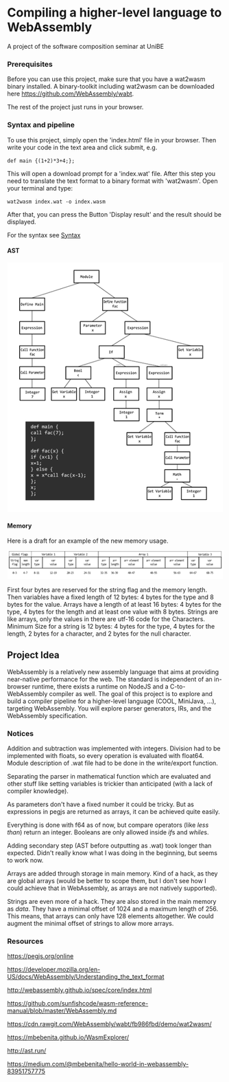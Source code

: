 # Compiling a higher-level language to WebAssembly

A project of the software composition seminar at UniBE

### Prerequisites

Before you can use this project, make sure that you have a wat2wasm binary installed. A binary-toolkit including wat2wasm can be downloaded here https://github.com/WebAssembly/wabt.

The rest of the project just runs in your browser.

### Syntax and pipeline

To use this project, simply open the 'index.html' file in your browser. Then write your code in the text area and click submit, e.g.

```
def main {(1+2)*3+4;};
```

This will open a download prompt for a 'index.wat' file. After this step you need to translate the text format to a binary format with 'wat2wasm'. Open your terminal and type:

```
wat2wasm index.wat -o index.wasm
```

After that, you can press the Button 'Display result' and the result should be displayed.

For the syntax see [Syntax](resources/syntax.md)

#### AST

![AST](resources/ast-small.png)

#### Memory

Here is a draft for an example of the new memory usage.

![AST](resources/memory-new.png)

First four bytes are reserved for the string flag and the memory length. Then variables have a fixed length of 12 bytes: 4 bytes for the type and 8 bytes for the value. Arrays have a length of at least 16 bytes: 4 bytes for the type, 4 bytes for the length and at least one value with 8 bytes.
Strings are like arrays, only the values in there are utf-16 code for the Characters. Minimum Size for a string is 12 bytes: 4 bytes for the type, 4 bytes for the length, 2 bytes for a character, and 2 bytes for the null character.

## Project Idea

WebAssembly is a relatively new assembly language that aims at providing near-native performance for the web. The standard is independent of an in-browser runtime, there exists a runtime on NodeJS and a C-to-WebAssembly compiler as well. The goal of this project is to explore and build a compiler pipeline for a higher-level language (COOL, MiniJava, ...), targeting WebAssembly. You will explore parser generators, IRs, and the WebAssembly specification.

### Notices

Addition and subtraction was implemented with integers. Division had to be implemented with floats, so every operation is evaluated with float64. Module description of .wat file had to be done in the write/export function.

Separating the parser in mathematical function which are evaluated and other stuff like setting variables is trickier than anticipated (with a lack of compiler knowledge).

As parameters don't have a fixed number it could be tricky. But as expressions in pegjs are returned as arrays, it can be achieved quite easily.

Everything is done with f64 as of now, but compare operators (like *less than*) return an integer. Booleans are only allowed inside *if*s and *while*s.

Adding secondary step (AST before outputting as .wat) took longer than expected. Didn't really know what I was doing in the beginning, but seems to work now.

Arrays are added through storage in main memory. Kind of a hack, as they are global arrays (would be better to scope them, but I don't see how I could achieve that in WebAssembly, as arrays are not natively supported).

Strings are even more of a hack. They are also stored in the main memory as *data*. They have a minimal offset of 1024 and a maximum length of 256. This means, that arrays can only have 128 elements altogether. We could augment the minimal offset of strings to allow more arrays.

### Resources

https://pegjs.org/online

https://developer.mozilla.org/en-US/docs/WebAssembly/Understanding_the_text_format

http://webassembly.github.io/spec/core/index.html

https://github.com/sunfishcode/wasm-reference-manual/blob/master/WebAssembly.md

https://cdn.rawgit.com/WebAssembly/wabt/fb986fbd/demo/wat2wasm/

https://mbebenita.github.io/WasmExplorer/

http://ast.run/

https://medium.com/@mbebenita/hello-world-in-webassembly-83951757775
